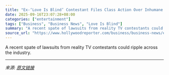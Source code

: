 ```yaml
---
title: "Ex-‘Love Is Blind’ Contestant Files Class Action Over Inhumane Working Conditions on Reality Shows"
date: 2025-09-16T23:07:28+08:00
categories: ["entertainment"]
tags: ["Business", "Business News", "Love Is Blind"]
summary: "A recent spate of lawsuits from reality TV contestants could ripple across the industry."
source_url: "https://www.hollywoodreporter.com/business/business-news/ex-love-is-blind-contestant-files-class-action-over-inhumane-working-conditions-on-reality-shows-1236373084/"
---
```


A recent spate of lawsuits from reality TV contestants could ripple across the industry.

---

*来源: [原文链接](https://www.hollywoodreporter.com/business/business-news/ex-love-is-blind-contestant-files-class-action-over-inhumane-working-conditions-on-reality-shows-1236373084/)*
